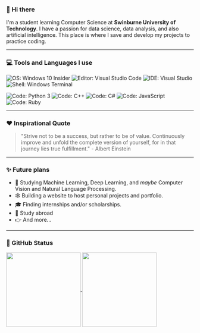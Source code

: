 ### 👋 Hi there

I'm a student learning Computer Science at **Swinburne University of Technology**. I have a passion for data science, data analysis, and also artificial intelligence. This place is where I save and develop my projects to practice coding. 

---

### 💻 Tools and Languages I use

![OS: Windows 10 Insider](https://img.shields.io/badge/OS-Windows%2011%20Insider-gold?style=flat&logo=windows%20xp)
![Editor: Visual Studio Code](https://img.shields.io/badge/Editor-Visual%20Studio%20Code-gold?style=flat&logo=visualstudio)
![IDE: Visual Studio](https://img.shields.io/badge/IDE-Visual%20Studio-gold?style=flat&logo=visualstudiocode)
![Shell: Windows Terminal](https://img.shields.io/badge/Shell-Windows%20Terminal-gold?style=flat&logo=windows%20terminal)

![Code: Python 3](https://img.shields.io/badge/Code-Python%203-blue?style=flat&logo=python&logoColor=white)
![Code: C++](https://img.shields.io/badge/Code-C++-blue?style=flat&logo=cplusplus)
![Code: C#](https://img.shields.io/badge/Code-C%23-blue?style=flat&logo=csharp)
![Code: JavaScript](https://img.shields.io/badge/Code-JavaScript-blue?style=flat&logo=javascript&logoColor=white)
![Code: Ruby](https://img.shields.io/badge/Code-Ruby-blue?style=flat&logo=ruby)

---

### ❤️ Inspirational Quote
> "Strive not to be a success, but rather to be of value. Continuously improve and unfold the complete version of yourself, for in that journey lies true fulfillment." - Albert Einstein

---

### ✨ Future plans

- 🤖 Studying Machine Learning, Deep Learning, and _maybe_ Computer Vision and Natural Language Processing.
- 🕸️ Building a website to host personal projects and portfolio.
- 🎓 Finding internships and/or scholarships.
- 🛫 Study abroad
- 👉 And more...

---

### 🌿 GitHub Status

<a href="https://github.com/anuraghazra/github-readme-stats">
  <img height=200 align="center" src="https://github-readme-stats.vercel.app/api?username=hnam26&show_icons=true&theme=transparent&rank_icon=github" />
</a>
<a href="https://github.com/anuraghazra/github-readme-stats">
  <img height=200 align="center" src="https://github-readme-stats.vercel.app/api/top-langs/?username=hnam26&theme=transparent&layout=compact&langs_count=8&card_width=280" />
</a>

